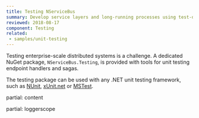 ```yaml
---
title: Testing NServiceBus
summary: Develop service layers and long-running processes using test-driven development.
reviewed: 2018-08-17
component: Testing
related:
 - samples/unit-testing
---
```



Testing enterprise-scale distributed systems is a challenge. A dedicated NuGet package, `NServiceBus.Testing`, is provided with tools for unit testing endpoint handlers and sagas.

The testing package can be used with any .NET unit testing framework, such as [NUnit](https://nunit.org/), [xUnit.net](https://xunit.github.io/) or [MSTest](https://msdn.microsoft.com/en-us/library/ms243147.aspx).

partial: content

partial: loggerscope
